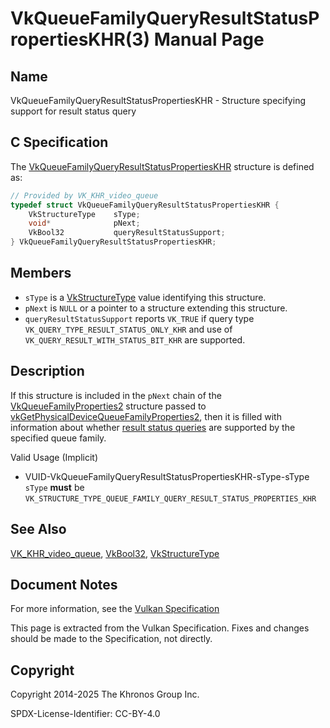 # VkQueueFamilyQueryResultStatusPropertiesKHR(3) Manual Page

## Name

VkQueueFamilyQueryResultStatusPropertiesKHR - Structure specifying support for result status query



## [](#_c_specification)C Specification

The [VkQueueFamilyQueryResultStatusPropertiesKHR](https://registry.khronos.org/vulkan/specs/latest/man/html/VkQueueFamilyQueryResultStatusPropertiesKHR.html) structure is defined as:

```c++
// Provided by VK_KHR_video_queue
typedef struct VkQueueFamilyQueryResultStatusPropertiesKHR {
    VkStructureType    sType;
    void*              pNext;
    VkBool32           queryResultStatusSupport;
} VkQueueFamilyQueryResultStatusPropertiesKHR;
```

## [](#_members)Members

- `sType` is a [VkStructureType](https://registry.khronos.org/vulkan/specs/latest/man/html/VkStructureType.html) value identifying this structure.
- `pNext` is `NULL` or a pointer to a structure extending this structure.
- `queryResultStatusSupport` reports `VK_TRUE` if query type `VK_QUERY_TYPE_RESULT_STATUS_ONLY_KHR` and use of `VK_QUERY_RESULT_WITH_STATUS_BIT_KHR` are supported.

## [](#_description)Description

If this structure is included in the `pNext` chain of the [VkQueueFamilyProperties2](https://registry.khronos.org/vulkan/specs/latest/man/html/VkQueueFamilyProperties2.html) structure passed to [vkGetPhysicalDeviceQueueFamilyProperties2](https://registry.khronos.org/vulkan/specs/latest/man/html/vkGetPhysicalDeviceQueueFamilyProperties2.html), then it is filled with information about whether [result status queries](https://registry.khronos.org/vulkan/specs/latest/html/vkspec.html#queries-result-status-only) are supported by the specified queue family.

Valid Usage (Implicit)

- [](#VUID-VkQueueFamilyQueryResultStatusPropertiesKHR-sType-sType)VUID-VkQueueFamilyQueryResultStatusPropertiesKHR-sType-sType  
  `sType` **must** be `VK_STRUCTURE_TYPE_QUEUE_FAMILY_QUERY_RESULT_STATUS_PROPERTIES_KHR`

## [](#_see_also)See Also

[VK\_KHR\_video\_queue](https://registry.khronos.org/vulkan/specs/latest/man/html/VK_KHR_video_queue.html), [VkBool32](https://registry.khronos.org/vulkan/specs/latest/man/html/VkBool32.html), [VkStructureType](https://registry.khronos.org/vulkan/specs/latest/man/html/VkStructureType.html)

## [](#_document_notes)Document Notes

For more information, see the [Vulkan Specification](https://registry.khronos.org/vulkan/specs/latest/html/vkspec.html#VkQueueFamilyQueryResultStatusPropertiesKHR)

This page is extracted from the Vulkan Specification. Fixes and changes should be made to the Specification, not directly.

## [](#_copyright)Copyright

Copyright 2014-2025 The Khronos Group Inc.

SPDX-License-Identifier: CC-BY-4.0